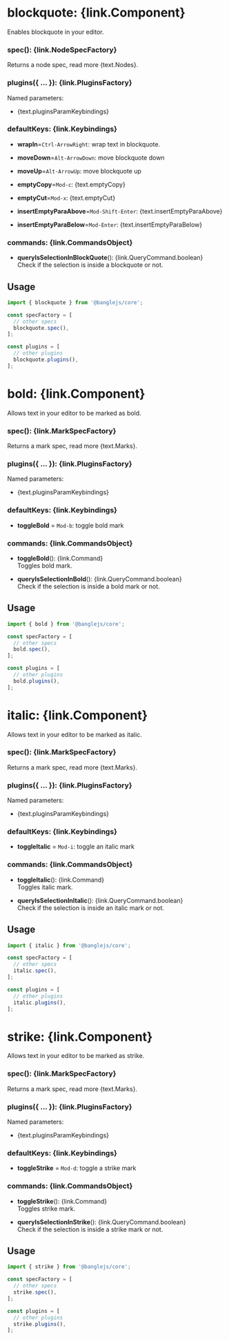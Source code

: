 # blockquote: {link.Component}

Enables blockquote in your editor.

### spec(): {link.NodeSpecFactory}

Returns a node spec, read more {text.Nodes}.

### plugins({ ... }): {link.PluginsFactory}

Named parameters:

- {text.pluginsParamKeybindings}

### defaultKeys: {link.Keybindings}

- **wrapIn**=`Ctrl-ArrowRight`: wrap text in blockquote.

- **moveDown**=`Alt-ArrowDown`: move blockquote down

- **moveUp**=`Alt-ArrowUp`: move blockquote up

- **emptyCopy**=`Mod-c`: {text.emptyCopy}

- **emptyCut**=`Mod-x`: {text.emptyCut}

- **insertEmptyParaAbove**=`Mod-Shift-Enter`: {text.insertEmptyParaAbove}

- **insertEmptyParaBelow**=`Mod-Enter`: {text.insertEmptyParaBelow}

### commands: {link.CommandsObject}

- **queryIsSelectionInBlockQuote**(): {link.QueryCommand.boolean}\
  Check if the selection is inside a blockquote or not.

## **Usage**

```js
import { blockquote } from '@banglejs/core';

const specFactory = [
  // other specs
  blockquote.spec(),
];

const plugins = [
  // other plugins
  blockquote.plugins(),
];
```

# bold: {link.Component}

Allows text in your editor to be marked as bold.

### spec(): {link.MarkSpecFactory}

Returns a mark spec, read more {text.Marks}.

### plugins({ ... }): {link.PluginsFactory}

Named parameters:

- {text.pluginsParamKeybindings}

### defaultKeys: {link.Keybindings}

- **toggleBold** = `Mod-b`: toggle bold mark

### commands: {link.CommandsObject}

- **toggleBold**(): {link.Command}\
  Toggles bold mark.

- **queryIsSelectionInBold**(): {link.QueryCommand.boolean}\
  Check if the selection is inside a bold mark or not.

## **Usage**

```js
import { bold } from '@banglejs/core';

const specFactory = [
  // other specs
  bold.spec(),
];

const plugins = [
  // other plugins
  bold.plugins(),
];
```

# italic: {link.Component}

Allows text in your editor to be marked as italic.

### spec(): {link.MarkSpecFactory}

Returns a mark spec, read more {text.Marks}.

### plugins({ ... }): {link.PluginsFactory}

Named parameters:

- {text.pluginsParamKeybindings}

### defaultKeys: {link.Keybindings}

- **toggleItalic** = `Mod-i`: toggle an italic mark

### commands: {link.CommandsObject}

- **toggleItalic**(): {link.Command}\
  Toggles italic mark.

- **queryIsSelectionInItalic**(): {link.QueryCommand.boolean}\
  Check if the selection is inside an italic mark or not.

## **Usage**

```js
import { italic } from '@banglejs/core';

const specFactory = [
  // other specs
  italic.spec(),
];

const plugins = [
  // other plugins
  italic.plugins(),
];
```

# strike: {link.Component}

Allows text in your editor to be marked as strike.

### spec(): {link.MarkSpecFactory}

Returns a mark spec, read more {text.Marks}.

### plugins({ ... }): {link.PluginsFactory}

Named parameters:

- {text.pluginsParamKeybindings}

### defaultKeys: {link.Keybindings}

- **toggleStrike** = `Mod-d`: toggle a strike mark

### commands: {link.CommandsObject}

- **toggleStrike**(): {link.Command}\
  Toggles strike mark.

- **queryIsSelectionInStrike**(): {link.QueryCommand.boolean}\
  Check if the selection is inside a strike mark or not.

## **Usage**

```js
import { strike } from '@banglejs/core';

const specFactory = [
  // other specs
  strike.spec(),
];

const plugins = [
  // other plugins
  strike.plugins(),
];
```
